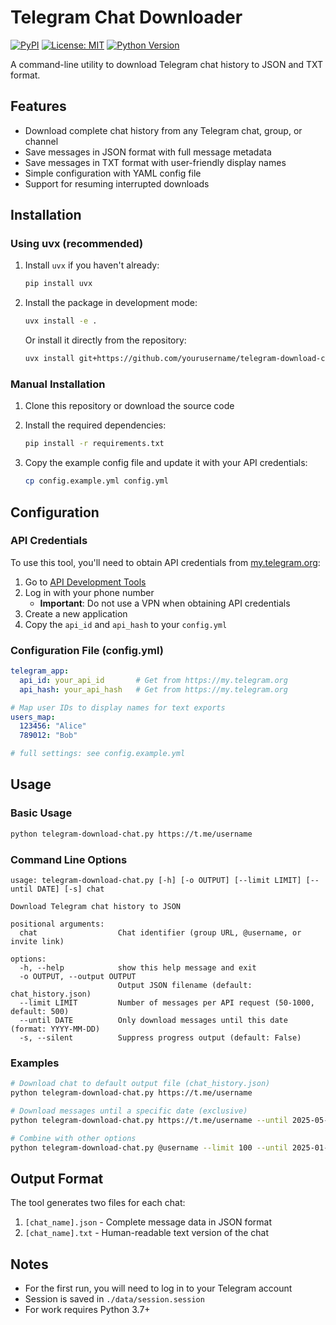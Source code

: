 # Telegram Chat Downloader

[![PyPI](https://img.shields.io/pypi/v/telegram-download-chat)](https://pypi.org/project/telegram-download-chat/)
[![License: MIT](https://img.shields.io/badge/License-MIT-yellow.svg)](https://opensource.org/licenses/MIT)
[![Python Version](https://img.shields.io/pypi/pyversions/telegram-download-chat)](https://pypi.org/project/telegram-download-chat/)

A command-line utility to download Telegram chat history to JSON and TXT format.

## Features

- Download complete chat history from any Telegram chat, group, or channel
- Save messages in JSON format with full message metadata
- Save messages in TXT format with user-friendly display names
- Simple configuration with YAML config file
- Support for resuming interrupted downloads

## Installation

### Using uvx (recommended)

1. Install `uvx` if you haven't already:
   ```bash
   pip install uvx
   ```

2. Install the package in development mode:
   ```bash
   uvx install -e .
   ```

   Or install it directly from the repository:
   ```bash
   uvx install git+https://github.com/yourusername/telegram-download-chat.git
   ```

### Manual Installation

1. Clone this repository or download the source code
2. Install the required dependencies:
   ```bash
   pip install -r requirements.txt
   ```

3. Copy the example config file and update it with your API credentials:
   ```bash
   cp config.example.yml config.yml
   ```

## Configuration

### API Credentials

To use this tool, you'll need to obtain API credentials from [my.telegram.org](https://my.telegram.org):

1. Go to [API Development Tools](https://my.telegram.org/apps)
2. Log in with your phone number
   - **Important**: Do not use a VPN when obtaining API credentials
3. Create a new application
4. Copy the `api_id` and `api_hash` to your `config.yml`

### Configuration File (config.yml)

```yaml
telegram_app:
  api_id: your_api_id       # Get from https://my.telegram.org
  api_hash: your_api_hash   # Get from https://my.telegram.org

# Map user IDs to display names for text exports
users_map:
  123456: "Alice"
  789012: "Bob"

# full settings: see config.example.yml
```

## Usage

### Basic Usage

```bash
python telegram-download-chat.py https://t.me/username
```

### Command Line Options

```
usage: telegram-download-chat.py [-h] [-o OUTPUT] [--limit LIMIT] [--until DATE] [-s] chat

Download Telegram chat history to JSON

positional arguments:
  chat                  Chat identifier (group URL, @username, or invite link)

options:
  -h, --help            show this help message and exit
  -o OUTPUT, --output OUTPUT
                        Output JSON filename (default: chat_history.json)
  --limit LIMIT         Number of messages per API request (50-1000, default: 500)
  --until DATE          Only download messages until this date (format: YYYY-MM-DD)
  -s, --silent          Suppress progress output (default: False)
```

### Examples

```bash
# Download chat to default output file (chat_history.json)
python telegram-download-chat.py https://t.me/username

# Download messages until a specific date (exclusive)
python telegram-download-chat.py https://t.me/username --until 2025-05-01

# Combine with other options
python telegram-download-chat.py @username --limit 100 --until 2025-01-01 -o my_chat.json
```

## Output Format

The tool generates two files for each chat:
1. `[chat_name].json` - Complete message data in JSON format
2. `[chat_name].txt` - Human-readable text version of the chat

## Notes

- For the first run, you will need to log in to your Telegram account
- Session is saved in `./data/session.session`
- For work requires Python 3.7+
